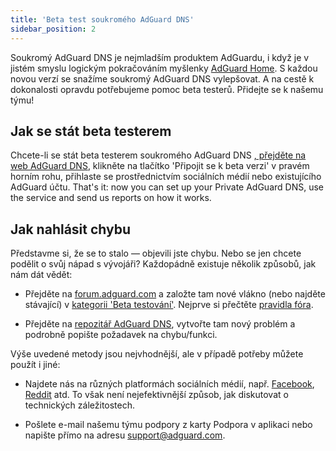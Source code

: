 ```yaml
---
title: 'Beta test soukromého AdGuard DNS'
sidebar_position: 2
---
```


Soukromý AdGuard DNS je nejmladším produktem AdGuardu, i když je v jistém smyslu logickým pokračováním myšlenky [AdGuard Home](https://kb.adguard.com/en/home/overview). S každou novou verzí se snažíme soukromý AdGuard DNS vylepšovat. A na cestě k dokonalosti opravdu potřebujeme pomoc beta testerů. Přidejte se k našemu týmu!

## Jak se stát beta testerem

Chcete-li se stát beta testerem soukromého AdGuard DNS [, přejděte na web AdGuard DNS](https://adguard-dns.io/en/welcome.html), klikněte na tlačítko 'Připojit se k beta verzi' v pravém horním rohu, přihlaste se prostřednictvím sociálních médií nebo existujícího AdGuard účtu. That's it: now you can set up your Private AdGuard DNS, use the service and send us reports on how it works.

## Jak nahlásit chybu

Představme si, že se to stalo — objevili jste chybu. Nebo se jen chcete podělit o svůj nápad s vývojáři? Každopádně existuje několik způsobů, jak nám dát vědět:

* Přejděte na [forum.adguard.com](https://forum.adguard.com) a založte tam nové vlákno (nebo najděte stávající) v [kategorii 'Beta testování'](https://forum.adguard.com/index.php?categories/48/). Nejprve si přečtěte [pravidla fóra](https://forum.adguard.com/index.php?threads/14859/).

* Přejděte na [repozitář AdGuard DNS](https://github.com/AdguardTeam/AdGuardDNS), vytvořte tam nový problém a podrobně popište požadavek na chybu/funkci.

Výše uvedené metody jsou nejvhodnější, ale v případě potřeby můžete použít i jiné:

* Najdete nás na různých platformách sociálních médií, např. [Facebook](https://www.facebook.com/AdguardEn/), [Reddit](https://www.reddit.com/r/Adguard/) atd. To však není nejefektivnější způsob, jak diskutovat o technických záležitostech.

* Pošlete e-mail našemu týmu podpory z karty Podpora v aplikaci nebo napište přímo na adresu [support@adguard.com](mailto:support@adguard.com).


